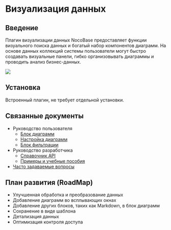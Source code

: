 # Визуализация данных

<PluginInfo name="data-visualization"></PluginInfo>

## Введение

Плагин визуализации данных NocoBase предоставляет функции визуального поиска данных и богатый набор компонентов диаграмм. На основе данных коллекций системы пользователи могут быстро создавать визуальные панели, гибко организовывать диаграммы и проводить анализ бизнес-данных.

![](https://static-docs.nocobase.com/51be43d5400d6294f6c20d11009f23c4.png)

## Установка

Встроенный плагин, не требует отдельной установки.

## Связанные документы

- Руководство пользователя
  - [Блок диаграмм](./user/chart-block.md)
  - [Настройка диаграмм](./user/configure.md)
  - [Блок фильтрации](./user/filter.md)
- Руководство разработчика
  - [Справочник API](./dev/index.md)
  - [Примеры и учебные пособия](./step-by-step/index.md)
- [Часто задаваемые вопросы](./faq.md)

## План развития (RoadMap)

- Улучшенная обработка и преобразование данных
- Добавление диаграмм во всплывающих окнах
- Добавление других блоков, таких как Markdown, в блок диаграмм
- Сохранение в виде шаблона
- Детализация данных
- Оптимизация контроля доступа
